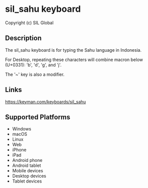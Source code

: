 sil_sahu keyboard
==============

Copyright (c) SIL Global

Description
-----------

The sil_sahu keyboard is for typing the Sahu language in Indonesia.

For Desktop, repeating these characters will combine macron below (U+0331): 'b', 'd', 'g', and 'j'.

The '~' key is also a modifier.

Links
-----
https://keyman.com/keyboards/sil_sahu

Supported Platforms
-------------------
 * Windows
 * macOS
 * Linux
 * Web
 * iPhone
 * iPad
 * Android phone
 * Android tablet
 * Mobile devices
 * Desktop devices
 * Tablet devices

